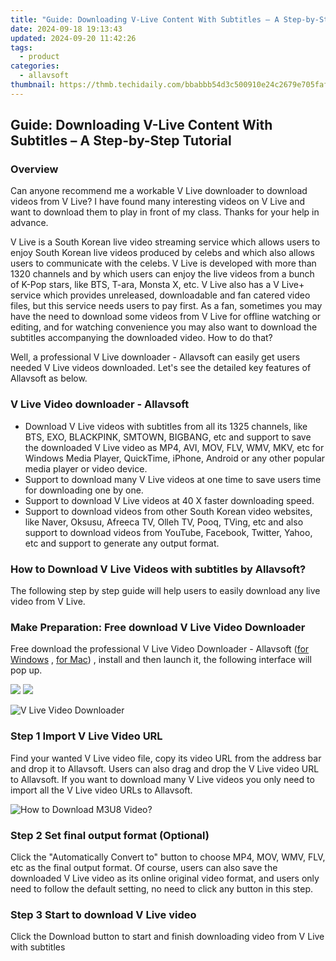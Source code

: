 ```yaml
---
title: "Guide: Downloading V-Live Content With Subtitles – A Step-by-Step Tutorial"
date: 2024-09-18 19:13:43
updated: 2024-09-20 11:42:26
tags:
  - product
categories:
  - allavsoft
thumbnail: https://thmb.techidaily.com/bbabbb54d3c500910e24c2679e705faf485aa6e3dec58c98406031448135ca6a.jpg
---
```


## Guide: Downloading V-Live Content With Subtitles – A Step-by-Step Tutorial

### Overview

Can anyone recommend me a workable V Live downloader to download videos from V Live? I have found many interesting videos on V Live and want to download them to play in front of my class. Thanks for your help in advance.

V Live is a South Korean live video streaming service which allows users to enjoy South Korean live videos produced by celebs and which also allows users to communicate with the celebs. V Live is developed with more than 1320 channels and by which users can enjoy the live videos from a bunch of K-Pop stars, like BTS, T-ara, Monsta X, etc. V Live also has a V Live+ service which provides unreleased, downloadable and fan catered video files, but this service needs users to pay first. As a fan, sometimes you may have the need to download some videos from V Live for offline watching or editing, and for watching convenience you may also want to download the subtitles accompanying the downloaded video. How to do that?

Well, a professional V Live downloader - Allavsoft can easily get users needed V Live videos downloaded. Let's see the detailed key features of Allavsoft as below.

### V Live Video downloader - Allavsoft

* Download V Live videos with subtitles from all its 1325 channels, like BTS, EXO, BLACKPINK, SMTOWN, BIGBANG, etc and support to save the downloaded V Live video as MP4, AVI, MOV, FLV, WMV, MKV, etc for Windows Media Player, QuickTime, iPhone, Android or any other popular media player or video device.
* Support to download many V Live videos at one time to save users time for downloading one by one.
* Support to download V Live videos at 40 X faster downloading speed.
* Support to download videos from other South Korean video websites, like Naver, Oksusu, Afreeca TV, Olleh TV, Pooq, TVing, etc and also support to download videos from YouTube, Facebook, Twitter, Yahoo, etc and support to generate any output format.

### How to Download V Live Videos with subtitles by Allavsoft?

The following step by step guide will help users to easily download any live video from V Live.

### Make Preparation: Free download V Live Video Downloader

Free download the professional V Live Video Downloader - Allavsoft ([for Windows](https://tools.techidaily.com/allavsoft/products/) , [for Mac](https://tools.techidaily.com/allavsoft/products/)) , install and then launch it, the following interface will pop up.

[![](https://www.allavsoft.com/how-to/../images/how-to/free-download-win.jpg)](https://tools.techidaily.com/allavsoft/products/) [![](https://www.allavsoft.com/how-to/../images/how-to/free-download-mac.jpg)](https://tools.techidaily.com/allavsoft/products/)

![V Live Video Downloader](https://www.allavsoft.com/how-to/../images/allavsoft/screen-shot-600.jpg)

### Step 1 Import V Live Video URL

Find your wanted V Live video file, copy its video URL from the address bar and drop it to Allavsoft. Users can also drag and drop the V Live video URL to Allavsoft. If you want to download many V Live videos you only need to import all the V Live video URLs to Allavsoft.

![How to Download M3U8 Video?](https://www.allavsoft.com/how-to/../images/how-to/download-rtmp-video/download-rtmp-video.jpg)

### Step 2 Set final output format (Optional)

Click the "Automatically Convert to" button to choose MP4, MOV, WMV, FLV, etc as the final output format. Of course, users can also save the downloaded V Live video as its online original video format, and users only need to follow the default setting, no need to click any button in this step.

### Step 3 Start to download V Live video

Click the Download button to start and finish downloading video from V Live with subtitles

<ins class="adsbygoogle"
     style="display:block"
     data-ad-format="autorelaxed"
     data-ad-client="ca-pub-7571918770474297"
     data-ad-slot="1223367746"></ins>



<ins class="adsbygoogle"
     style="display:block"
     data-ad-client="ca-pub-7571918770474297"
     data-ad-slot="8358498916"
     data-ad-format="auto"
     data-full-width-responsive="true"></ins>
